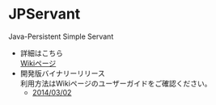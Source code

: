 JPServant
=========

Java-Persistent Simple Servant

* 詳細はこちら  
[Wikiページ](https://github.com/tk0927/jpservant/wiki) 
* 開発版バイナリーリリース  
利用方法はWikiページのユーザーガイドをご確認ください。
    * [2014/03/02](https://github.com/tk0927/jpservant/blob/gh-pages/jpservant-core/binary/jpservant-webapp.war?raw=true)  

